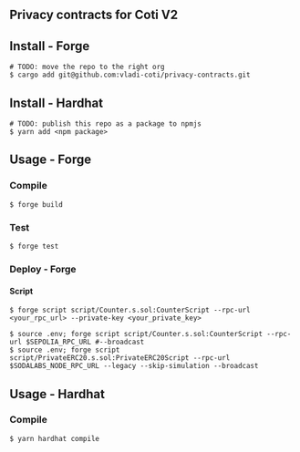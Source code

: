 ## Privacy contracts for Coti V2

## Install - Forge

```shell
# TODO: move the repo to the right org
$ cargo add git@github.com:vladi-coti/privacy-contracts.git
```

## Install - Hardhat

```shell
# TODO: publish this repo as a package to npmjs
$ yarn add <npm package>
```

## Usage - Forge

### Compile

```shell
$ forge build
```

### Test

```shell
$ forge test
```

### Deploy - Forge

#### Script
```shell
$ forge script script/Counter.s.sol:CounterScript --rpc-url <your_rpc_url> --private-key <your_private_key>

$ source .env; forge script script/Counter.s.sol:CounterScript --rpc-url $SEPOLIA_RPC_URL #--broadcast
$ source .env; forge script script/PrivateERC20.s.sol:PrivateERC20Script --rpc-url $SODALABS_NODE_RPC_URL --legacy --skip-simulation --broadcast
```

## Usage - Hardhat

### Compile

```shell
$ yarn hardhat compile
```
